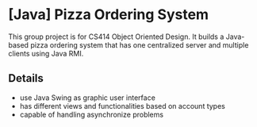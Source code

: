 # [Java] Pizza Ordering System
This group project is for CS414 Object Oriented Design. It builds a Java-based pizza ordering system that has one centralized server and multiple clients using Java RMI.
## Details
* use Java Swing as graphic user interface
* has different views and functionalities based on account types
* capable of handling asynchronize problems
